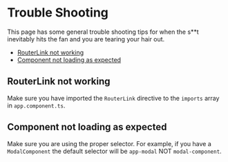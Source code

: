 # Trouble Shooting

<p class="lead">This page has some general trouble shooting tips for when the s**t inevitably hits the fan and you are tearing your hair out.</p>

<!-- TOC -->

- [RouterLink not working](#routerlink-not-working)
- [Component not loading as expected](#component-not-loading-as-expected)

<!-- /TOC -->

<a id="markdown-routerlink-not-working" name="routerlink-not-working"></a>

## RouterLink not working

Make sure you have imported the `RouterLink` directive to the `imports` array in `app.component.ts`.


<a id="markdown-component-not-loading-as-expected" name="component-not-loading-as-expected"></a>

## Component not loading as expected

Make sure you are using the proper selector. For example, if you have a `ModalComponent` the
default selector will be `app-modal` NOT `modal-component`.
